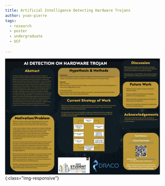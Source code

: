 ```yaml
---
title: Artificial Intelligence Detecting Hardware Trojans
author: yvan-pierre
tags:
  - research
  - poster
  - undergraduate
  - UCF

---
```



![AI vs Hardware Trojan](/images/assets/2024/2024-SSS-AI-vs-Hardware-Trojans.jpg){:class="img-responsive"}
